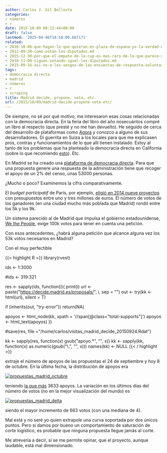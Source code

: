 ```yaml
---
author: Carlos J. Gil Bellosta
categories:
- números
- r
date: 2015-10-09 08:13:44+00:00
draft: false
lastmod: '2025-04-06T18:58:00.667171'
related:
- 2016-10-06-que-hagan-lo-que-quieran-en-plaza-de-espana-yo-la-verdad-no-tengo-tiempo-para-leer-350-mb-de-documentacion.md
- 2012-09-20-como-votan-los-diputados.md
- 2015-12-30-por-que-el-empate-de-la-cup-es-mas-raro-de-lo-que-parece-y-de-lo-que-yo-mismo-digo.md
- 2018-11-08-siguen-votando-igual-los-diputados.md
- 2015-09-16-asi-no-o-los-sesgos-de-las-encuestas-de-respuesta-voluntaria.md
tags:
- democracia directa
- madrid
- números
- r
- scraping
title: Madrid decide, propone, vota, etc.
url: /2015/10/09/madrid-decide-propone-vota-etc/
---
```


De siempre, no sé por qué motivo, me interesaron esas cosas relacionadas con la democracia directa. En la feria del libro del año nosecuántos compré un libro al respecto (que presté y no me han devuelto). He seguido de cerca del desarrollo de plataformas como [Agora](https://agoravoting.com/) y conozco a alguno de sus desarrolladores. Di guerrita en Suiza a los locales para que me explicasen pros, contras y funcionamientos de lo que allí tienen instalado. Estoy al tanto de los problemas que ha planteado la democracia directa en California (sobre lo que recomiendo [esto](http://www.economist.com/node/18548119)). Etc.

En Madrid se ha creado una [plataforma de democracia directa](https://decide.madrid.es/proposals). Para que una propuesta genere una respuesta de la administración tiene que recoger el apoyo de un 2% del censo, unas 53000 personas.

¿Mucho o poco? Examinemos la cifra comparativamente.

El _budget participatif_ de París, por ejemplo, [eligió en 2014 nueve proyectos](https://budgetparticipatif.paris.fr/bp/je-vote.html) con presupuestos entre uno y tres millones de euros. El número de votos de los ganadores (en una ciudad mucho más poblada que Madrid) rondó entre los 5k y los 9k.

Un sistema parecido al de Madrid que impulsa el gobierno estadounidense, [We the People](https://petitions.whitehouse.gov/), exige 100k votos para tener en cuenta una petición.

Con esos antecedentes, ¿habrá alguna petición que alcance alguna vez los 53k votos necesarios en Madrid?

Con el muy perfectible

{{< highlight R >}}
library(rvest)

ids <- 1:3000

#ids <- 319:321

res <- sapply(ids, function(i){
  print(i)
  url <- paste("https://decide.madrid.es/proposals/", i, sep = "")
  out <- try(kk <- html(url), silent = T)

  if (inherits(out, "try-error"))
    return(NA)

  apoyos <- html_node(kk,
    xpath = '//span[@class="total-supports"]')
  apoyos <- html_text(apoyos)
})

#save(res, file ="/home/carlos/visitas_madrid_decide_20150924.Rdat")

kk <- sapply(res, function(x) gsub("apoyo.*", "", x))
kk <- sapply(kk, function(x) as.numeric(gsub("\\.", "", x)))
names(kk) <- NULL
{{< / highlight >}}


extraje el número de apoyos de las propuestas el 24 de septiembre y hoy 8 de octubre. En la última fecha, la distribución de apoyos era

[![propuestas_madrid_octubre](/wp-uploads/2015/10/propuestas_madrid_octubre.png#center)
](/wp-uploads/2015/10/propuestas_madrid_octubre.png#center)

teniendo [la que más](https://decide.madrid.es/proposals/199) 3633 apoyos. La variación en los últimos días del número de votos (no en la mejor visualización del mundo) es

[![propuestas_madrid_delta](/wp-uploads/2015/10/propuestas_madrid_delta.png#center)
](/wp-uploads/2015/10/propuestas_madrid_delta.png#center)

siendo el mayor incremento de 663 votos (con una mediana de 4).

Mal está y no seré yo quien extrapole una curva soportada por dos únicos puntos. Pero si damos por bueno un comportamiento de saturación de corte logístico, es probable que ninguna propuesta llegue jamás al corte.

Me atrevería a decir, si se me permite opinar, que el proyecto, aunque laudable, está mal dimensionado.
